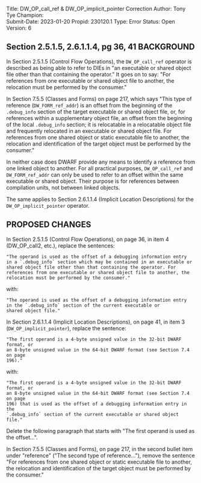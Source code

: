 Title:       DW_OP_call_ref & DW_OP_implicit_pointer Correction
Author:      Tony Tye
Champion:    
Submit-Date: 2023-01-20
Propid:      230120.1
Type:        Error
Status:      Open
Version:     6

Section 2.5.1.5, 2.6.1.1.4, pg 36, 41
BACKGROUND
----------

In Section 2.5.1.5 (Control Flow Operations), the `DW_OP_call_ref`
operator is described as being able to refer to DIEs in "an executable
or shared object file other than that containing the operator." It goes
on to say: "For references from one executable or shared object file to
another, the relocation must be performed by the consumer."

In Section 7.5.5 (Classes and Forms) on page 217, which says "This type
of reference (`DW_FORM_ref_addr`) is an offset from the beginning of the
`.debug_info` section of the target executable or shared object file, or,
for references within a supplementary object file, an offset from the
beginning of the local `.debug_info` section; it is relocatable in a
relocatable object file and frequently relocated in an executable or
shared object file. For references from one shared object or static
executable file to another, the relocation and identification of the
target object must be performed by the consumer."

In neither case does DWARF provide any means to identify a reference
from one linked object to another. For all practical purposes,
`DW_OP_call_ref` and `DW_FORM_ref_addr` can only be used to refer to
an offset within the same executable or shared object. Their purpose
is for references between compilation units, not between linked objects.

The same applies to Section 2.6.1.1.4 (Implicit Location Descriptions)
for the `DW_OP_implicit_pointer` operator.

PROPOSED CHANGES
----------------

In Section 2.5.1.5 (Control Flow Operations), on page 36, in item 4
(DW_OP_call2, etc.), replace the sentences:

    "The operand is used as the offset of a debugging information entry
    in a `.debug_info` section which may be contained in an executable or
    shared object file other than that containing the operator. For
    references from one executable or shared object file to another, the
    relocation must be performed by the consumer."

with:

    "The operand is used as the offset of a debugging information entry
    in the `.debug_info` section of the current executable or
    shared object file."

In Section 2.6.1.1.4 (Implicit Location Descriptions), on page 41, in item 3
(`DW_OP_implicit_pointer`), replace the sentence:
    
    "The first operand is a 4-byte unsigned value in the 32-bit DWARF format, or
    an 8-byte unsigned value in the 64-bit DWARF format (see Section 7.4 on page
    196)."

with:

    "The first operand is a 4-byte unsigned value in the 32-bit DWARF format, or
    an 8-byte unsigned value in the 64-bit DWARF format (see Section 7.4 on page
    196) that is used as the offset of a debugging information entry in the
    `.debug_info` section of the current executable or shared object file."

Delete the following paragraph that starts with "The first operand is used as
the offset...".

In Section 7.5.5 (Classes and Forms), on page 217, in the second bullet item
under "reference" ("The second type of reference..."), remove the
sentence "For references from one shared object or static executable
file to another, the relocation and identification of the target object
must be performed by the consumer."

